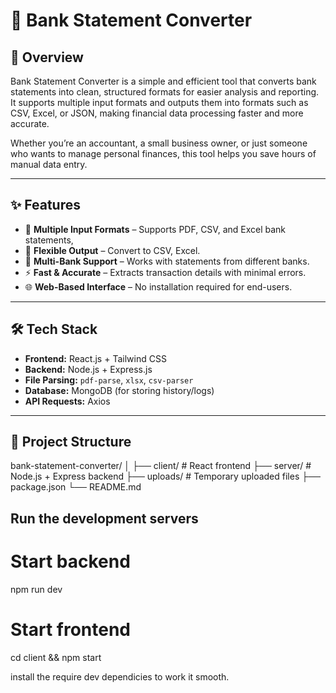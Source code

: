 # 🏦 Bank Statement Converter

## 📌 Overview
Bank Statement Converter is a simple and efficient tool that converts bank statements into clean, structured formats for easier analysis and reporting.  
It supports multiple input formats and outputs them into formats such as CSV, Excel, or JSON, making financial data processing faster and more accurate.

Whether you’re an accountant, a small business owner, or just someone who wants to manage personal finances, this tool helps you save hours of manual data entry.

---

## ✨ Features
- 📂 **Multiple Input Formats** – Supports PDF, CSV, and Excel bank statements,
- 🔄 **Flexible Output** – Convert to CSV, Excel.
- 🏦 **Multi-Bank Support** – Works with statements from different banks.
- ⚡ **Fast & Accurate** – Extracts transaction details with minimal errors.
- 🌐 **Web-Based Interface** – No installation required for end-users.

---

## 🛠️ Tech Stack
- **Frontend:** React.js + Tailwind CSS
- **Backend:** Node.js + Express.js
- **File Parsing:** `pdf-parse`, `xlsx`, `csv-parser`
- **Database:** MongoDB (for storing history/logs)
- **API Requests:** Axios

---

## 📂 Project Structure
bank-statement-converter/
│
├── client/ # React frontend
├── server/ # Node.js + Express backend
├── uploads/ # Temporary uploaded files
├── package.json
└── README.md



## Run the development servers

# Start backend
npm run dev

# Start frontend
cd client && npm start


install the require dev dependicies to work it smooth.
